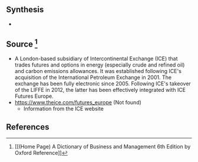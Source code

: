 ## Synthesis
- 
## Source [^1]
- A London-based subsidiary of Intercontinental Exchange (ICE) that trades futures and options in energy (especially crude and refined oil) and carbon emissions allowances. It was established following ICE's acquisition of the International Petroleum Exchange in 2001. The exchange has been fully electronic since 2005. Following ICE's takeover of the LIFFE in 2012, the latter has been effectively integrated with ICE Futures Europe.
- https://www.theice.com/futures_europe (Not found)
	- Information from the ICE website
## References

[^1]: [[(Home Page) A Dictionary of Business and Management 6th Edition by Oxford Reference]]